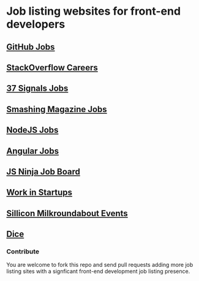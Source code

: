 # Job listing websites for front-end developers #

## [GitHub Jobs](https://jobs.github.com/) ##

## [StackOverflow Careers](http://careers.stackoverflow.com/) ##

## [37 Signals Jobs](http://jobs.37signals.com/jobs) ##

## [Smashing Magazine Jobs](http://jobs.smashingmagazine.com/) ##

## [NodeJS Jobs](http://jobs.nodejs.org/) ##

## [Angular Jobs](http://www.angularjobs.com/) ##

## [JS Ninja Job Board](http://jobs.jsninja.com/) ##

## [Work in Startups](http://workinstartups.com/) ##

## [Sillicon Milkroundabout Events](http://siliconmilkroundabout.com/) ##

## [Dice](http://www.dice.com/) ##

### Contribute ###

You are welcome to fork this repo and send pull requests adding more job listing sites with a signficant front-end development job listing presence.
